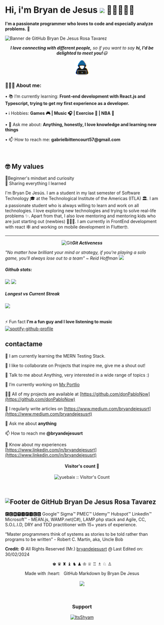 

# Hi, i'm Bryan de Jesus <img src="https://upload.wikimedia.org/wikipedia/commons/thumb/e/e4/Twitter_Verified_Badge.svg/800px-Twitter_Verified_Badge.svg.png" height="20px"/> 👨🏽‍💻👋🏽
  <b>I'm a passionate programmer who loves to code and especially analyze problems. 🧠</b>   
  
![Banner de GitHub Bryan De Jesus Rosa Tavarez](https://github.com/bryandejesusrt/bryandejesusrt/assets/71520172/3b3e44a5-13e7-444d-b3db-70a6a9d23e84)
<p align="center">
<em><b>I love connecting with different people,</b> so if you want to say <b>hi, I'd be delighted to meet you!</b>😃</em>


</p>

<div align="center">
<picture><img src="https://github.com/0xAbdulKhalid/0xAbdulKhalid/raw/main/assets/mdImages/about_me.gif" width = 50px align="center"></picture>
</div>
<!--Introduction -->
<div align="left">
    <h3>👨🏽‍💻 About me:</h3>
        <p>• 📚 I’m currently learning: <b>Front-end development with React.js and Typescript, trying to get my first experience as a developer.</b></p>
        <p>• ℹ️ Hobbies: <b>Games 🎮 | Music 🎧 | Exercise 🏃 | NBA 🏀</b></p>
        <p>• 💬 Ask me about: <b>Anything, honestly, I love knowledge and learning new things</b></p>
        <p>• 📫 How to reach me: <b>gabrielbittencourt57@gmail.com</b></p>
</div><br>

## 🤓 My values

🍏Beginner's mindset and curiosity<br>
🙌 Sharing everything I learned<br>

<p>I'm Bryan De Jesús. I am a student in my last semester of Software Technology 🎓 at the Technological Institute of the Americas (ITLA) 🏛. I am a passionate student who is always willing to learn and work on all technologies. I love exploring new technologies and trying to solve real-life problems ✨. Apart from that, I also love mentoring and mentoring kids who are just starting out (newbies) 👨🏻‍💻. I am currently in FrontEnd development with react 🕸️ and working on mobile development in Flutter🤓.</p>

---
<p  align="center">
 <img src="https://media.giphy.com/media/W5eoZHPpUx9sapR0eu/giphy.gif" width="30" alt="Git"/><i><b>Git Activeness</b></i>
</p>

<i style="font-size=12px;">"No matter how brilliant your mind or strategy, if you're playing a solo game, you'll always lose out to a team" ~ Reid Hoffman</i>
![](https://github-profile-summary-cards.vercel.app/api/cards/profile-details?username=bryandejesusrt&theme=dracula)
##### Github stats:
![](https://github-profile-summary-cards.vercel.app/api/cards/stats?username=bryandejesusrt&theme=dracula) 
![](https://github-profile-summary-cards.vercel.app/api/cards/productive-time?username=bryandejesusrt&theme=dracula)
##### Longest vs Current Streak
![](https://github-readme-streak-stats.herokuapp.com/?user=bryandejesusrt&theme=dracula)
<br><br>


⚡ Fun fact **I'm a fun guy and I love listening to music**  
[![spotify-github-profile](https://spotify-github-profile.vercel.app/api/view?uid=312ia4lew2lh7kndjroaaizs6zia&cover_image=true&theme=novatorem&show_offline=false&background_color=121212&interchange=true&bar_color=088604&bar_color_cover=false)](https://spotify-github-profile.vercel.app/api/view?uid=312ia4lew2lh7kndjroaaizs6zia&redirect=true)

## contactame
🌱 I am currently learning the MERN Testing Stack.

👯 I like to collaborate on Projects that inspire me, give me a shout out!

💬 Talk to me about Anything, very interested in a wide range of topics :)

🔭 I’m currently working on [My Portlio](https://github.com/donPabloNow/MeanOs)

👨‍💻 All of my projects are available at [https://github.com/donPabloNow](https://github.com/donPabloNow)

📝 I regularly write articles on [https://www.medium.com/bryandejesusrt](https://www.medium.com/bryandejesusrt)

💬 Ask me about **anything**

📫 How to reach me **@bryandejesusrt**

📄 Know about my experiences [https://www.linkedin.com/in/bryandejesusrt](https://www.linkedin.com/in/bryandejesusrt)

<h4 align="center">Visitor's count 👀</h4>
<p align="center"><img src="https://profile-counter.glitch.me/{bryandejesusrt}/count.svg" alt="yuebaix :: Visitor's Count" /></p>
<br/>


![Footer de GitHub Bryan De Jesus Rosa Tavarez](https://github.com/bryandejesusrt/bryandejesusrt/assets/71520172/9bab2c88-47e5-448a-a1ff-0896f688cfb5)
---

 
 🅲🅴🆁🆃🅸🅵🅸🅴🅳 Google™ Sigma™ PMEC™ Udemy™ Hubspot™ LinkedIn™ Microsoft™ - MEAN.js, WAMP.net(C#), LAMP.php stack and Agile, CC, S.O.L.I.D, DRY and TDD practitioner with 15+ years of experience.

“Master programmers think of systems as stories to be told rather than programs to be written” - Robert C. Martin, aka, Uncle Bob



**Credit:** © All Rights Reserved (Mr.) [bryandejesusrt](https://github.com/bryandejesusrt) ൫
Last Edited on: 30/02/2024
<p align="center">
♚ ♛ ♜ ♝ ♞ ♟ ♔ ♕ ♖ ♗ ♘ ♙
</p>
<p align="center">
  Made with :heart: &nbsp; GitHub Markdown by Bryan De Jesus
  <br />
  <br />
  <img src="https://media.giphy.com/media/jpVnC65DmYeyRL4LHS/giphy.gif" width="20%">
</p>

<br>
<div align="center">
<h3>Support</h3>
<p><a href="https://www.buymeacoffee.com/felippegh"> <img src="https://cdn.buymeacoffee.com/buttons/v2/default-yellow.png" height="50" width="210" alt="ItsShyam" /></a></p>
</div>
